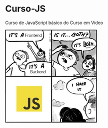 # Curso-JS
 Curso de JavaScript básico do Curso em Vídeo
 
![js](https://github.com/julianafer/Curso-JS/blob/main/img.png)
